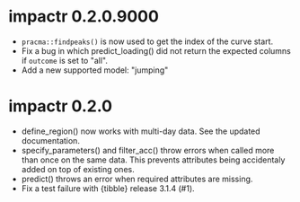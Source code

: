 # impactr 0.2.0.9000
* `pracma::findpeaks()` is now used to get the index of the curve start.
* Fix a bug in which predict_loading() did not return the expected columns if `outcome` is set to "all".
* Add a new supported model: "jumping"

# impactr 0.2.0
* define_region() now works with multi-day data. See the updated documentation.
* specify_parameters() and filter_acc() throw errors when called more than once on the same data. This prevents attributes being accidentaly added on top of existing ones.
* predict() throws an error when required attributes are missing.
* Fix a test failure with {tibble} release 3.1.4 (#1).
